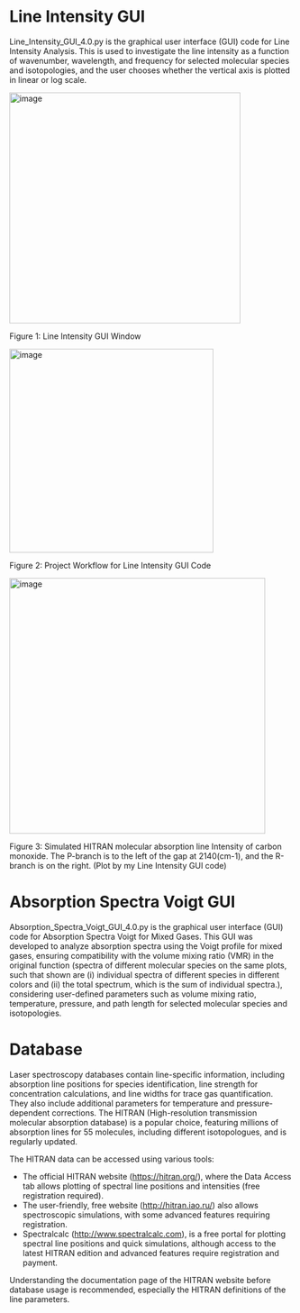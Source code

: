 # Line Intensity GUI

Line_Intensity_GUI_4.0.py is the graphical user interface (GUI) code for Line Intensity Analysis. This is used to investigate the line intensity as a function of wavenumber, wavelength, and frequency for selected molecular species and isotopologies, and the user chooses whether the vertical axis is plotted in linear or log scale.

<img width="410" alt="image" src="https://github.com/LIU0611/Msc_Thesis_GUI/assets/80951587/84da69e2-33fa-4337-a2a6-047cf21726b9">

Figure 1: Line Intensity GUI Window

<img width="362" alt="image" src="https://github.com/LIU0611/Msc_Thesis_GUI/assets/80951587/a8169136-0937-4364-a292-787783f07af3">

Figure 2: Project Workflow for Line Intensity GUI Code

<img width="454" alt="image" src="https://github.com/LIU0611/Msc_Thesis_GUI/assets/80951587/ed490291-6d0e-4a0b-a4c0-5d02212b4e09">

Figure 3: Simulated HITRAN molecular absorption line Intensity of carbon monoxide. The P-branch is to the left of the gap at 2140(cm-1), and the R-branch is on the right. (Plot by my Line Intensity GUI code)

# Absorption Spectra Voigt GUI

Absorption_Spectra_Voigt_GUI_4.0.py is the graphical user interface (GUI) code for Absorption Spectra Voigt for Mixed Gases. This GUI was developed to analyze absorption spectra using the Voigt profile for mixed gases, ensuring compatibility with the volume mixing ratio (VMR) in the original function (spectra of different molecular species on the same plots, such that shown are (i) individual spectra of different species in different colors and (ii) the total spectrum, which is the sum of individual spectra.), considering user-defined parameters such as volume mixing ratio, temperature, pressure, and path length for selected molecular species and isotopologies.

# Database

Laser spectroscopy databases contain line-specific information, including absorption line positions for species identification, line strength for concentration calculations, and line widths for trace gas quantification. They also include additional parameters for temperature and pressure-dependent corrections. The HITRAN (High-resolution transmission molecular absorption database) is a popular choice, featuring millions of absorption lines for 55 molecules, including different isotopologues, and is regularly updated.

The HITRAN data can be accessed using various tools:
  - The official HITRAN website (https://hitran.org/), where the Data Access tab allows plotting of spectral line positions and intensities (free registration required).
  - The user-friendly, free website (http://hitran.iao.ru/) also allows spectroscopic simulations, with some advanced features requiring registration.
  - Spectralcalc (http://www.spectralcalc.com), is a free portal for plotting spectral line positions and quick simulations, although access to the latest HITRAN edition and advanced features require registration and payment.

Understanding the documentation page of the HITRAN website before database usage is recommended, especially the HITRAN definitions of the line parameters.


